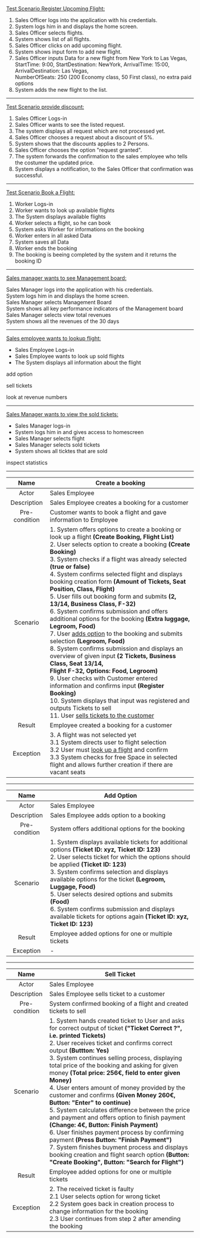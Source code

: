 <ins> Test Scenario Register Upcoming Flight: </ins>

1. Sales Officer logs into the application with his credentials.
2. System logs him in and displays the home screen.
3. Sales Officer selects flights.
4. System shows list of all flights.
5. Sales Officer clicks on add upcoming flight.
6. System shows input form to add new flight.
7. Sales Officer inputs Data for a new flight from New York to Las Vegas,  
StartTime: 9:00, StartDestination: NewYork, ArrivalTime: 15:00, ArrivalDestination: Las Vegas,  
NumberOfSeats: 250 (200 Economy class, 50 First class), no extra paid options
8. System adds the new flight to the list.

___
<ins> Test Scenario provide discount: </ins>

1. Sales Officer Logs-in  
2. Sales Officer wants to see the listed request.  
3. The system displays all request which are not processed yet.  
4. Sales Officer chooses a request about a discount of 5%.  
5. System shows that the discounts applies to 2 Persons.  
6. Sales Officer chooses the option "request granted".  
7. The system forwards the confirmation to the sales employee who tells the costumer the updated price.  
8. System displays a notification, to the Sales Officer that confirmation was successful.

___
<ins> Test Scenario Book a Flight: </ins>

1. Worker Logs-in
2. Worker wants to look up available flights
3. The System displays available flights
4. Worker selects a flight, so he can book
5. System asks Worker for informations on the booking
6. Worker enters in all asked Data
7. System saves all Data
8. Worker ends the booking
9. The booking is beeing completed by the system and it returns the booking ID

___
<ins> Sales manager wants to see Management board: </ins>

Sales Manager logs into the application with his credentials.  
System logs him in and displays the home screen.  
Sales Manager selects Management Board  
System shows all key performance indicators of the Management board  
Sales Manager selects view total revenues  
System shows all the revenues of the 30 days  

___
<ins> Sales employee wants to lookup flight: </ins>

- Sales Employee Logs-in
- Sales Employee wants to look up sold flights
- The System displays all information about the flight

add option

sell tickets

look at revenue numbers

___
<ins> Sales Manager wants to view the sold tickets: </ins>

- Sales Manager logs-in
- System logs him in and gives access to homescreen
- Sales Manager selects flight
- Sales Manager selects sold tickets 
- System shows all ticktes that are sold


inspect statistics

___


| Name | 		Create a booking |
|:-:|-| 
| Actor |		Sales Employee |  
|Description| 	Sales Employee creates a booking for a customer  |
|Pre-condition|	Customer wants to book a flight and gave information to Employee
|Scenario| 	1. System offers options to create a booking or look up a flight **(Create Booking, Flight List)** <br> 2. User selects option to create a booking **(Create Booking)** <br> 3. System checks if a flight was already selected **(true or false)** <br> 4. System confirms selected flight and displays booking creation form **(Amount of Tickets, Seat Position, Class, Flight)** <br> 5. User fills out booking form and submits **(2, 13/14, Business Class, F-32)** <br> 6. System confirms submission and offers additional options for the booking **(Extra luggage, Legroom, Food)** <br>	7. User <ins>adds option</ins> to the booking and submits selection **(Legroom, Food)** <br> 8. System confirms submission and displays an overview of given input **(2 Tickets, Business Class, Seat 13/14, <br> Flight F-32, Options: Food, Legroom)** <br> 9. User checks with Customer entered information and confirms input **(Register Booking)** <br> 10. System displays that input was registered and outputs Tickets to sell <br> 11. User <ins>sells tickets <ins> to the customer|
|Result|		Employee created a booking for a customer  
|Exception| 	3. A flight was not selected yet <br> 3.1 System directs user to flight selection <br> 3.2 User must <ins>look up a flight</ins> and confirm <br> 3.3 System checks for free Space in selected flight and allows further creation if there are vacant seats|

___
|Name|Add Option|
|:-:|-|
| Actor |Sales Employee |  
|Description|Sales Employee adds option to a booking|
|Pre-condition|	System offers additional options for the booking
|Scenario| 1. System displays available tickets for additional options **(Ticket ID: xyz, Ticket ID: 123)** <br> 2. User selects ticket for which the options should be applied **(Ticket ID: 123)** <br> 3. System confirms selection and displays available options for the ticket **(Legroom, Luggage, Food)**  <br> 5. User selects desired options and submits **(Food)** <br> 6. System confirms submission and displays available tickets for options again **(Ticket ID: xyz, Ticket ID: 123)** <br>|
|Result| Employee added options for one or multiple tickets  
|Exception| -|
___
|Name|Sell Ticket|
|:-:|-|
| Actor |Sales Employee |  
|Description|Sales Employee sells ticket to a customer|
|Pre-condition|	System confirmed booking of a flight and created tickets to sell|
|Scenario| 1. System hands created ticket to User and asks for correct output of ticket **("Ticket Correct ?", i.e. printed Tickets)** <br> 2. User receives ticket and confirms correct output **(Buttton: Yes)**  <br> 3. System continues selling process, displaying total price of the booking and asking for given money **(Total price: 256€, field to enter given Money)** <br> 4. User enters amount of money provided by the customer and confirms **(Given Money 260€, Button: "Enter" to continue)** <br> 5. System calculates difference between the price and payment and offers option to finish payment **(Change: 4€, Button: Finish Payment)** <br> 6. User finishes payment process by confirming payment **(Press Button: "Finish Payment")** <br> 7. System finishes buyment process and displays booking creation and flight search option **(Button: "Create  Booking", Button: "Search for Flight")** | 
|Result| Employee added options for one or multiple tickets  
|Exception| 2. The received ticket is faulty <br> 2.1 User selects option for wrong ticket <br> 2.2 System goes back in creation process to change information for the booking <br> 2.3 User continues from step 2 after amending the booking |